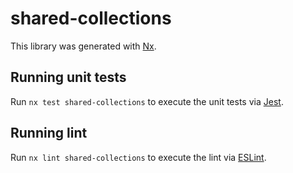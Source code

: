 # shared-collections

This library was generated with [Nx](https://nx.dev).

## Running unit tests

Run `nx test shared-collections` to execute the unit tests via [Jest](https://jestjs.io).

## Running lint

Run `nx lint shared-collections` to execute the lint via [ESLint](https://eslint.org/).
